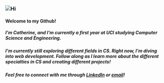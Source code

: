 ### ![Hi](https://tenor.com/view/hello-hi-duck-cute-kawaii-gif-11820295)
#### **Welcome to my Github!**

##### I'm Catherine, and I'm currently a first year at UCI studying Computer Science and Engineering.

##### I'm currently still exploring different fields in CS. Right now, I'm diving into web development. Follow along as I learn more about the different specialties in CS and creating different projects! 

##### Feel free to connect with me through [LinkedIn](https://www.linkedin.com/in/zhonghe-catherine-zheng/) or [email](mailto:zhonghezheng246810@gmail.com)! 
<!--
**zhonghezheng/zhonghezheng** is a ✨ _special_ ✨ repository because its `README.md` (this file) appears on your GitHub profile.

Here are some ideas to get you started:

- 🔭 I’m currently working on ...
- 🌱 I’m currently learning ...
- 👯 I’m looking to collaborate on ...
- 🤔 I’m looking for help with ...
- 💬 Ask me about ...
- 📫 How to reach me: ...
- 😄 Pronouns: ...
- ⚡ Fun fact: ...
-->

